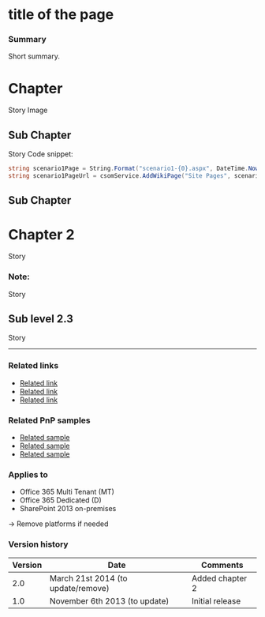 # title of the page #

### Summary ###
Short summary.


# Chapter #
Story
Image


## Sub Chapter  ##
Story
Code snippet:
```C#
string scenario1Page = String.Format("scenario1-{0}.aspx", DateTime.Now.Ticks);
string scenario1PageUrl = csomService.AddWikiPage("Site Pages", scenario1Page);
```

## Sub Chapter  ##

# Chapter 2 #
Story

### Note: ###
Story

## Sub level 2.3 ##
Story


----------

### Related links ###
-  [Related link](#)
-  [Related link](#)
-  [Related link](#)

### Related PnP samples ###
-  [Related sample](#)
-  [Related sample](#)
-  [Related sample](#)

### Applies to ###
-  Office 365 Multi Tenant (MT)
-  Office 365 Dedicated (D)
-  SharePoint 2013 on-premises

-> Remove platforms if needed

### Version history ###
Version  | Date | Comments
---------| -----| --------
2.0  | March 21st 2014 (to update/remove)| Added chapter 2
1.0  | November 6th 2013 (to update) | Initial release


